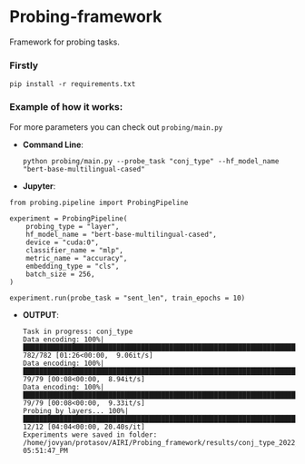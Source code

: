 # Probing-framework
Framework for probing tasks.

### Firstly
```
pip install -r requirements.txt
```

### Example of how it works:
For more parameters you can check out ```probing/main.py```
* __Command Line__:
    ```
    python probing/main.py --probe_task "conj_type" --hf_model_name "bert-base-multilingual-cased"
    ```

* __Jupyter__:
```python3
from probing.pipeline import ProbingPipeline

experiment = ProbingPipeline(
    probing_type = "layer",
    hf_model_name = "bert-base-multilingual-cased",
    device = "cuda:0",
    classifier_name = "mlp",
    metric_name = "accuracy",
    embedding_type = "cls",
    batch_size = 256,
)

experiment.run(probe_task = "sent_len", train_epochs = 10)
```

* __OUTPUT__:
    ```
    Task in progress: conj_type
    Data encoding: 100%|████████████████████████████████████████████████████████████████████████████████| 782/782 [01:26<00:00,  9.06it/s]
    Data encoding: 100%|██████████████████████████████████████████████████████████████████████████████████| 79/79 [00:08<00:00,  8.94it/s]
    Data encoding: 100%|██████████████████████████████████████████████████████████████████████████████████| 79/79 [00:08<00:00,  9.33it/s]
    Probing by layers... 100%|█████████████████████████████████████████████████████████████████████████████████████████████████| 12/12 [04:04<00:00, 20.40s/it]
    Experiments were saved in folder:  /home/jovyan/protasov/AIRI/Probing_framework/results/conj_type_2022_02_18-05:51:47_PM
    ```